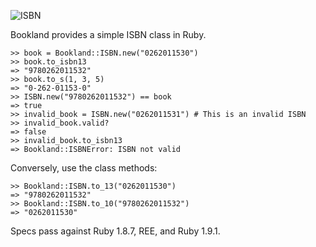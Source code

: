 ![ISBN](http://upload.wikimedia.org/wikipedia/commons/thumb/2/28/EAN-13-ISBN-13.svg/540px-EAN-13-ISBN-13.svg.png)

Bookland provides a simple ISBN class in Ruby.

    >> book = Bookland::ISBN.new("0262011530")
    >> book.to_isbn13
    => "9780262011532"
    >> book.to_s(1, 3, 5)
    => "0-262-01153-0"
    >> ISBN.new("9780262011532") == book
    => true
    >> invalid_book = ISBN.new("0262011531") # This is an invalid ISBN
    >> invalid_book.valid?
    => false
    >> invalid_book.to_isbn13
    => Bookland::ISBNError: ISBN not valid

Conversely, use the class methods:

    >> Bookland::ISBN.to_13("0262011530")
    => "9780262011532"
    >> Bookland::ISBN.to_10("9780262011532")
    => "0262011530"

Specs pass against Ruby 1.8.7, REE, and Ruby 1.9.1.
